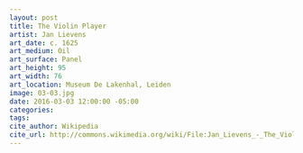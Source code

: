 ```yaml
---
layout: post
title: The Violin Player
artist: Jan Lievens
art_date: c. 1625
art_medium: Oil
art_surface: Panel
art_height: 95
art_width: 76
art_location: Museum De Lakenhal, Leiden
image: 03-03.jpg
date: 2016-03-03 12:00:00 -05:00
categories:
tags:
cite_author: Wikipedia
cite_url: http://commons.wikimedia.org/wiki/File:Jan_Lievens_-_The_Violin_Player_-_WGA13007.jpg
---
```

